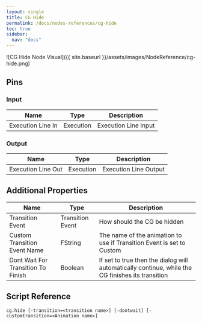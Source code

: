 ```yaml
---
layout: single
title: CG Hide
permalink: /docs/nodes-references/cg-hide
toc: true
sidebar:
  nav: "docs"
---
```



![CG Hide Node Visual]({{ site.baseurl }}/assets/images/NodeReference/cg-hide.png)

## Pins

### Input

| Name | Type | Description |
| --- | --- | --- |
| Execution Line In | Execution | Execution Line Input |

### Output

| Name | Type | Description |
| --- | --- | --- |
| Execution Line Out | Execution | Execution Line Output |

## Additional Properties

| Name | Type | Description |
| --- | --- | --- |
| Transition Event | Transition Event | How should the CG be hidden |
| Custom Transition Event Name | FString | The name of the animation to use if Transition Event is set to Custom |
| Dont Wait For Transition To Finish | Boolean | If set to true then the dialog will automatically continue, while the CG finishes its transition |

## Script Reference
```
cg.hide [-transition=<transition name>] [-dontwait] [-customtransition=<Animation name>]
```